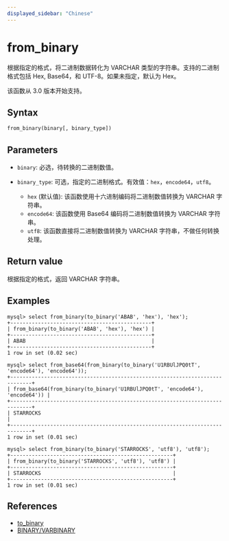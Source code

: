 ```yaml
---
displayed_sidebar: "Chinese"
---
```


# from_binary



根据指定的格式，将二进制数据转化为 VARCHAR 类型的字符串。支持的二进制格式包括 Hex, Base64，和 UTF-8。如果未指定，默认为 Hex。

该函数从 3.0 版本开始支持。

## Syntax

```Haskell
from_binary(binary[, binary_type])
```

## Parameters

- `binary`: 必选，待转换的二进制数值。
- `binary_type`: 可选，指定的二进制格式。有效值：`hex`，`encode64`，`utf8`。

  - `hex` (默认值): 该函数使用十六进制编码将二进制数值转换为 VARCHAR 字符串。
  - `encode64`: 该函数使用 Base64 编码将二进制数值转换为 VARCHAR 字符串。
  - `utf8`: 该函数直接将二进制数值转换为 VARCHAR 字符串，不做任何转换处理。

## Return value

根据指定的格式，返回 VARCHAR 字符串。

## Examples

```Plain
mysql> select from_binary(to_binary('ABAB', 'hex'), 'hex');
+----------------------------------------------+
| from_binary(to_binary('ABAB', 'hex'), 'hex') |
+----------------------------------------------+
| ABAB                                         |
+----------------------------------------------+
1 row in set (0.02 sec)

mysql> select from_base64(from_binary(to_binary('U1RBUlJPQ0tT', 'encode64'), 'encode64'));
+-----------------------------------------------------------------------------+
| from_base64(from_binary(to_binary('U1RBUlJPQ0tT', 'encode64'), 'encode64')) |
+-----------------------------------------------------------------------------+
| STARROCKS                                                                   |
+-----------------------------------------------------------------------------+
1 row in set (0.01 sec)

mysql> select from_binary(to_binary('STARROCKS', 'utf8'), 'utf8');
+-----------------------------------------------------+
| from_binary(to_binary('STARROCKS', 'utf8'), 'utf8') |
+-----------------------------------------------------+
| STARROCKS                                           |
+-----------------------------------------------------+
1 row in set (0.01 sec)
```

## References

- [to_binary](to_binary.md)
- [BINARY/VARBINARY](../../data-types/string-type/BINARY.md)
